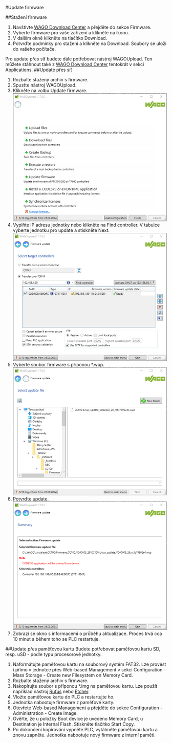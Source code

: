 #Update firmware

##Stažení firmware
1.  Navštivte [WAGO Download Center](https://downloadcenter.wago.com/software) a přejděte do sekce Firmware. 
2.  Vyberte firmware pro vaše zařízení a klikněte na ikonu.
3.  V dalším okně klikněte na tlačítko Download.
4.  Potvrďte podmínky pro stažení a klikněte na Download. Soubory se uloží do vašeho počítače.

Pro update přes síť budete dále potřebovat nástroj WAGOUpload. Ten můžete stáhnout také z [WAGO Download Center](https://downloadcenter.wago.com/software) tentokrát v sekci Applications.
##Update přes síť
1.  Rozbalte stažený archiv s firmware.
2.  Spusťte nástroj WAGOUpload.
3.  Klikněte na volbu Update firmware.
    ![WU](../pix/upd-wu-01.png)
4.  Vyplňte IP adresu jednotky nebo klikněte na Find controller. V tabulce vyberte jednotku pro update a stiskněte Next.
    ![WU](../pix/upd-wu-02.png)
5.  Vyberte soubor firmware s příponou *.wup.
    ![WU](../pix/upd-wu-03.png)
6.  Potvrďte update. 
    ![WU](../pix/upd-wu-04.png)
7.  Zobrazí se okno s informacemi o průběhu aktualizace. Proces trvá cca 10 minut a během toho se PLC restartuje.

##Update přes paměťovou kartu
Budete potřebovat paměťovou kartu SD, resp. uSD - podle typu procesorové jednotky. 

1.  Naformátujte paměťovou kartu na souborový systém FAT32. Lze provést i přímo v jednotce přes Web-based Management v sekci Configuration - Mass Storage - Create new Filesystem on Memory Card.
2.  Rozbalte stažený archiv s firmware.
3.  Nakopírujte soubor s příponou *.img na paměťovou kartu. Lze použít například nástroj [Rufus](https://rufus.ie/) nebo [Etcher](https://etcher.balena.io/).
4.  Vložte paměťovou kartu do PLC a restartujte ho.
5.  Jednotka nabootuje firmware z paměťové karty.
6.  Otevřete Web-based Management a přejděte do sekce Configuration - Administration - Create Image.
7.  Ověřte, že u položky Boot device je uvedeno Memory Card, u Destination je Internal Flash. Stiskněte tlačítko Start Copy.
8.  Po dokončení kopírování vypněte PLC, vytáhněte paměťovou kartu a znovu zapněte. Jednotka nabootuje nový firmware z interní paměti.